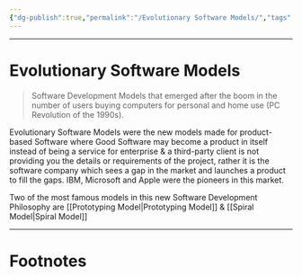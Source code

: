 ```yaml
---
{"dg-publish":true,"permalink":"/Evolutionary Software Models/","tags":["Academics","Software-Development"]}
---
```



---
# Evolutionary Software Models
> Software Development Models that emerged after the boom in the number of users buying computers for personal and home use (PC Revolution of the 1990s). 

Evolutionary Software Models were the new models made for product-based Software where Good Software may become a product in itself instead of being a service for enterprise & a third-party client is not providing you the details or requirements of the project, rather it is the software company which sees a gap in the market and launches a product to fill the gaps. IBM, Microsoft and Apple were the pioneers in this market.

Two of the most famous models in this new Software Development Philosophy are [[Prototyping Model\|Prototyping Model]] & [[Spiral Model\|Spiral Model]]

---
# Footnotes